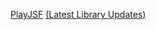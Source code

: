 
[PlayJSF](https://1fichier.com/?jov9mhiddicctbxhk7v9)
  [(Latest Library Updates)](https://1fichier.com/dir/J3jFKT2d)
